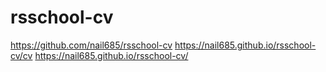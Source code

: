 # rsschool-cv
https://github.com/nail685/rsschool-cv https://nail685.github.io/rsschool-cv/cv https://nail685.github.io/rsschool-cv/
